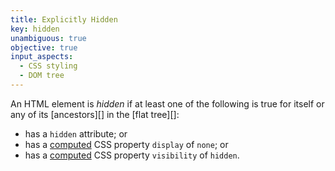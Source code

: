 ```yaml
---
title: Explicitly Hidden
key: hidden
unambiguous: true
objective: true
input_aspects:
  - CSS styling
  - DOM tree
---
```


An HTML element is _hidden_ if at least one of the following is true for itself or any of its [ancestors][] in the [flat tree][]:

- has a `hidden` attribute; or
- has a [computed](https://www.w3.org/TR/css-cascade/#computed-value) CSS property `display` of `none`; or
- has a [computed](https://www.w3.org/TR/css-cascade/#computed-value) CSS property `visibility` of `hidden`.
